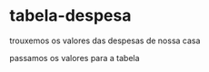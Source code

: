 # tabela-despesa
trouxemos os valores das despesas de nossa casa

passamos os valores para a tabela
